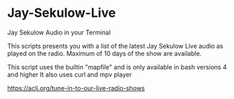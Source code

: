 # Jay-Sekulow-Live
Jay Sekulow Audio in your Terminal

This scripts presents you with a list of the latest Jay Sekulow Live audio as played on the radio.
Maximum of 10 days of the show are available.

This script uses the builtin "mapfile" and is only available in bash versions 4 and higher
It also uses curl and mpv player

https://aclj.org/tune-in-to-our-live-radio-shows


